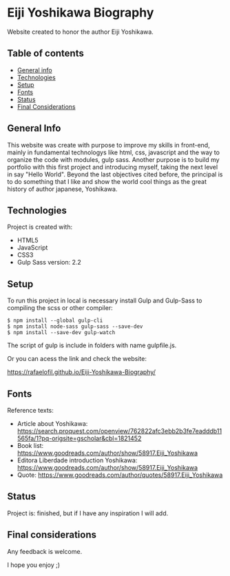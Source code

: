 # Eiji Yoshikawa Biography
Website created to honor the author Eiji Yoshikawa.

## Table of contents
* [General info](#general-info)
* [Technologies](#technologies)
* [Setup](#setup)
* [Fonts](#fonts)
* [Status](#status)
* [Final Considerations](#final-considerations)

## General Info
This website was create with purpose to improve my skills in front-end, mainly in fundamental technologys like html, css, javascript and the way to organize the code with modules, gulp sass.
Another purpose is to build my portfolio with this first project and introducing myself, taking the next level in say "Hello World".
Beyond the last objectives cited before, the principal is to do something that I like and show the world cool things as the great history of author japanese, Yoshikawa.

## Technologies
Project is created with:

* HTML5
* JavaScript
* CSS3
* Gulp Sass version: 2.2

## Setup
To run this project in local is necessary install Gulp and Gulp-Sass to compiling the scss or other compiler: 

```
$ npm install --global gulp-cli
$ npm install node-sass gulp-sass --save-dev
$ npm install --save-dev gulp-watch
```
The script of gulp is include in folders with name gulpfile.js.

Or you can acess the link and check the website:

https://rafaelofil.github.io/Eiji-Yoshikawa-Biography/

## Fonts

Reference texts:

* Article about Yoshikawa: https://search.proquest.com/openview/762822afc3ebb2b3fe7eadddb11565fa/1?pq-origsite=gscholar&cbl=1821452
* Book list: https://www.goodreads.com/author/show/58917.Eiji_Yoshikawa
* Editora Liberdade introduction Yoshikawa: https://www.goodreads.com/author/show/58917.Eiji_Yoshikawa
* Quote: https://www.goodreads.com/author/quotes/58917.Eiji_Yoshikawa

## Status

Project is: finished, but if I have any inspiration I will add. 

## Final considerations

Any feedback is welcome.

I hope you enjoy ;)
